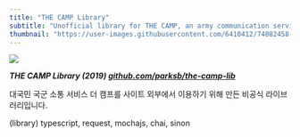 ```yaml
---
title: "THE CAMP Library"
subtitle: "Unofficial library for THE CAMP, an army communication service"
thumbnail: "https://user-images.githubusercontent.com/6410412/74082458-7fa40d00-4a9d-11ea-9df0-1528eaafc793.png"
---
```


![](https://user-images.githubusercontent.com/6410412/74082458-7fa40d00-4a9d-11ea-9df0-1528eaafc793.png)

_**THE CAMP Library (2019) [github.com/parksb/the-camp-lib](https://github.com/parksb/the-camp-lib)**_

대국민 국군 소통 서비스 더 캠프를 사이트 외부에서 이용하기 위해 만든 비공식 라이브러리입니다.

(library) typescript, request, mochajs, chai, sinon
